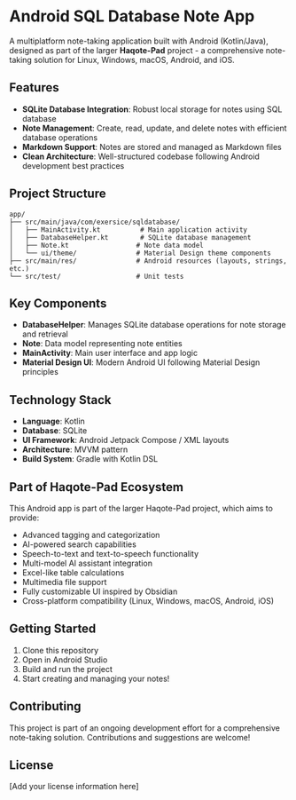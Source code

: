 # Android SQL Database Note App

A multiplatform note-taking application built with Android (Kotlin/Java), designed as part of the larger **Haqote-Pad** project - a comprehensive note-taking solution for Linux, Windows, macOS, Android, and iOS.

## Features

- **SQLite Database Integration**: Robust local storage for notes using SQL database
- **Note Management**: Create, read, update, and delete notes with efficient database operations
- **Markdown Support**: Notes are stored and managed as Markdown files
- **Clean Architecture**: Well-structured codebase following Android development best practices

## Project Structure

```
app/
├── src/main/java/com/exersice/sqldatabase/
│   ├── MainActivity.kt          # Main application activity
│   ├── DatabaseHelper.kt        # SQLite database management
│   ├── Note.kt                 # Note data model
│   └── ui/theme/               # Material Design theme components
├── src/main/res/               # Android resources (layouts, strings, etc.)
└── src/test/                   # Unit tests
```

## Key Components

- **DatabaseHelper**: Manages SQLite database operations for note storage and retrieval
- **Note**: Data model representing note entities
- **MainActivity**: Main user interface and app logic
- **Material Design UI**: Modern Android UI following Material Design principles

## Technology Stack

- **Language**: Kotlin
- **Database**: SQLite
- **UI Framework**: Android Jetpack Compose / XML layouts
- **Architecture**: MVVM pattern
- **Build System**: Gradle with Kotlin DSL

## Part of Haqote-Pad Ecosystem

This Android app is part of the larger Haqote-Pad project, which aims to provide:

- Advanced tagging and categorization
- AI-powered search capabilities
- Speech-to-text and text-to-speech functionality
- Multi-model AI assistant integration
- Excel-like table calculations
- Multimedia file support
- Fully customizable UI inspired by Obsidian
- Cross-platform compatibility (Linux, Windows, macOS, Android, iOS)

## Getting Started

1. Clone this repository
2. Open in Android Studio
3. Build and run the project
4. Start creating and managing your notes!

## Contributing

This project is part of an ongoing development effort for a comprehensive note-taking solution. Contributions and suggestions are welcome!

## License

[Add your license information here]